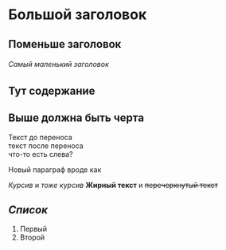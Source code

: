 # Большой заголовок
## Поменьше заголовок
###### Самый маленький заголовок
Тут содержание
---
Выше должна быть черта
---
Текст до переноса  
текст после переноса <br> 
что-то есть слева?

Новый параграф вроде как

*Курсив* и _тоже курсив_  **Жирный текст** и ~~перечеркнутый текст~~

*Список*
----
1. Первый
2. Второй


